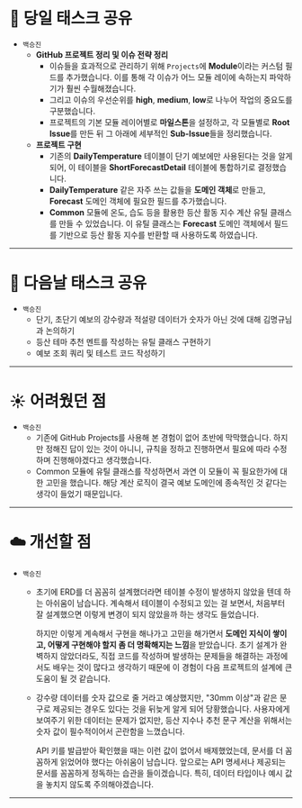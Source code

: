 # 🍎 당일 태스크 공유
- `백승진`
    - **GitHub 프로젝트 정리 및 이슈 전략 정리**
        - 이슈들을 효과적으로 관리하기 위해 `Projects`에 **Module**이라는 커스텀 필드를 추가했습니다. 이를 통해 각 이슈가 어느 모듈 레이에 속하는지 파악하기가 훨씬 수월해졌습니다.
        - 그리고 이슈의 우선순위를 **high**, **medium**, **low**로 나누어 작업의 중요도를 구분했습니다.
        - 프로젝트의 기본 모듈 레이어별로 **마일스톤**을 설정하고, 각 모듈별로 **Root Issue**를 만든 뒤 그 아래에 세부적인 **Sub-Issue**들을 정리했습니다.
    - **프로젝트 구현**
        - 기존의 **DailyTemperature** 테이블이 단기 예보에만 사용된다는 것을 알게 되어, 이 테이블을 **ShortForecastDetail** 테이블에 통합하기로 결정했습니다.
        - **DailyTemperature** 같은 자주 쓰는 값들을 **도메인 객체**로 만들고, **Forecast** 도메인 객체에 필요한 필드를 추가했습니다.
        - **Common** 모듈에 온도, 습도 등을 활용한 등산 활동 지수 계산 유틸 클래스를 만들 수 있었습니다. 이 유틸 클래스는 **Forecast** 도메인 객체에서 필드를 기반으로 등산 활동 지수를 반환할 때 사용하도록 하였습니다.
---

# 🍏 다음날 태스크 공유
- `백승진`
    - 단기, 초단기 예보의 강수량과 적설량 데이터가 숫자가 아닌 것에 대해 김명규님과 논의하기
    - 등산 테마 추천 멘트를 작성하는 유틸 클래스 구현하기
    - 예보 조회 쿼리 및 테스트 코드 작성하기
---

# ☀️ 어려웠던 점
- `백승진`
    - 기존에 GitHub Projects를 사용해 본 경험이 없어 초반에 막막했습니다. 하지만 정해진 답이 있는 것이 아니니, 규칙을 정하고 진행하면서 필요에 따라 수정하며 진행해야겠다고 생각했습니다.
    - Common 모듈에 유틸 클래스를 작성하면서 과연 이 모듈이 꼭 필요한가에 대한 고민을 했습니다. 해당 계산 로직이 결국 예보 도메인에 종속적인 것 같다는 생각이 들었기 때문입니다.
---

# ☁️ 개선할 점

- `백승진`
    - 초기에 ERD를 더 꼼꼼히 설계했더라면 테이블 수정이 발생하지 않았을 텐데 하는 아쉬움이 남습니다. 계속해서 테이블이 수정되고 있는 걸 보면서, 처음부터 잘 설계했으면 이렇게 변경이 되지 않았을까 하는 생각도 들었습니다.
        
        하지만 이렇게 계속해서 구현을 해나가고 고민을 해가면서 **도메인 지식이 쌓이고, 어떻게 구현해야 할지 좀 더 명확해지는 느낌**을 받았습니다. 초기 설계가 완벽하지 않았더라도, 직접 코드를 작성하며 발생하는 문제들을 해결하는 과정에서도 배우는 것이 많다고 생각하기 때문에 이 경험이 다음 프로젝트의 설계에 큰 도움이 될 것 같습니다.
        
    - 강수량 데이터를 숫자 값으로 줄 거라고 예상했지만, "30mm 이상"과 같은 문구로 제공되는 경우도 있다는 것을 뒤늦게 알게 되어 당황했습니다. 사용자에게 보여주기 위한 데이터는 문제가 없지만, 등산 지수나 추천 문구 계산을 위해서는 숫자 값이 필수적이어서 곤란함을 느꼈습니다.
        
        API 키를 발급받아 확인했을 때는 이런 값이 없어서 배제했었는데, 문서를 더 꼼꼼하게 읽었어야 했다는 아쉬움이 남습니다. 앞으로는 API 명세서나 제공되는 문서를 꼼꼼하게 정독하는 습관을 들이겠습니다. 특히, 데이터 타입이나 예시 값을 놓치지 않도록 주의해야겠습니다.
      
---
